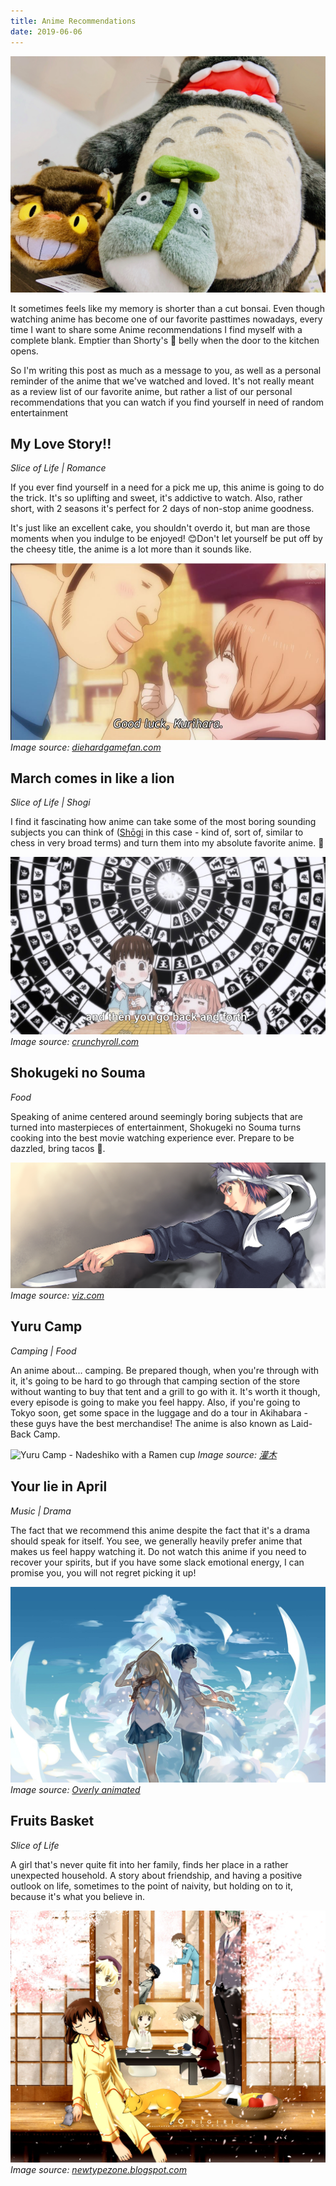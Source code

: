```yaml
---
title: Anime Recommendations
date: 2019-06-06
---
```


![Totoro characters](totoro.jpg)

It sometimes feels like my memory is shorter than a cut bonsai. Even though
watching anime has become one of our favorite pasttimes nowadays, every time I
want to share some Anime recommendations I find myself with a complete blank.
Emptier than Shorty's 🐶 belly when the door to the kitchen opens.

So I'm writing this post as much as a message to you, as well as a personal
reminder of the anime that we've watched and loved. It's not really meant as a
review list of our favorite anime, but rather a list of our personal
recommendations that you can watch if you find yourself in need of random
entertainment

## My Love Story!!

_Slice of Life | Romance_

If you ever find yourself in a need for a pick me up, this anime is going to do
the trick. It's so uplifting and sweet, it's addictive to watch.
Also, rather short, with 2 seasons it's perfect for 2 days of non-stop anime
goodness.

It's just like an excellent cake, you shouldn't overdo it, but man are those
moments when you indulge to be enjoyed! 😊Don't let yourself be put off by the
cheesy title, the anime is a lot more than it sounds like.

![My Love Story!! screenshot Takeo and Yamato thumbs up](my-love.jpg)
_Image source: [diehardgamefan.com](http://diehardgamefan.com/2015/08/05/diehard-animefan-vol-2-my-love-story-monster-musume-god-eater-bakemonogatari/)_

## March comes in like a lion

_Slice of Life | Shogi_

I find it fascinating how anime can take some of the most boring sounding
subjects you can think of ([Shōgi](https://en.wikipedia.org/wiki/Shogi) in this
case - kind of, sort of, similar to chess in very broad terms) and turn them
into my absolute favorite anime. 🧡

![March comes in like a lion - Shogi lesson](march-lion.jpg)
_Image source: [crunchyroll.com](https://www.crunchyroll.com/feature/2016/11/26/feature-why-it-works-march-comes-in-like-a-lion-explains-shogi)_

## Shokugeki no Souma

_Food_

Speaking of anime centered around seemingly boring subjects that are turned
into masterpieces of entertainment, Shokugeki no Souma turns cooking into
the best movie watching experience ever. Prepare to be dazzled, bring tacos 🌮.

![Shokugeki no Souma - Soma preparing to cook](shokugeki.jpg)
_Image source: [viz.com](https://www.viz.com/food-wars)_

## Yuru Camp

_Camping | Food_

An anime about... camping. Be prepared though, when you're through with it,
it's going to be hard to go through that camping section of the store without
wanting to buy that tent and a grill to go with it. It's worth it though, every
episode is going to make you feel happy. Also, if you're going to Tokyo soon,
get some space in the luggage and do a tour in Akihabara - these guys have the
best merchandise! The anime is also known as Laid-Back Camp.

![Yuru Camp - Nadeshiko with a Ramen cup](yuru-camp.gif)
_Image source: [灌木](https://steamcommunity.com/id/imshrub/images/?appid=767)_

## Your lie in April

_Music | Drama_

The fact that we recommend this anime despite the fact that it's a drama should
speak for itself. You see, we generally heavily prefer anime that makes us feel
happy watching it. Do not watch this anime if you need to recover your spirits,
but if you have some slack emotional energy, I can promise you, you will not
regret picking it up!

![Your lie in April - Kousei and Kaori looking sideways](lie-in-april.jpg)
_Image source: [Overly animated](http://www.overlyanimated.com/2017/04/20/your-lie-in-april-is-gorgeous-sad-and-realistic/)_

## Fruits Basket

_Slice of Life_

A girl that's never quite fit into her family, finds her place in a rather
unexpected household. A story about friendship, and having a positive outlook on
life, sometimes to the point of naivity, but holding on to it, because it's what
you believe in.

![Fruits basket - Tohru sleeping under the Sakura](fruits-basket.jpg)
_Image source: [newtypezone.blogspot.com](https://newtypezone.blogspot.com/p/orions-anime-reviews.html)_
